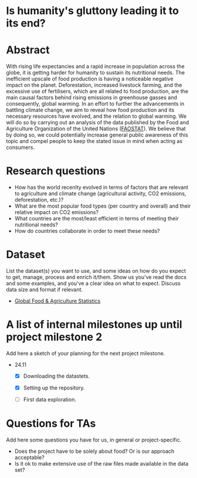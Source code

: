 # Is humanity's gluttony leading it to its end?

# Abstract
With rising life expectancies and a rapid increase in population across the globe, it is getting harder for humanity to sustain its nutritional needs. The inefficient upscale of food production is having a noticeable negative impact on the planet. Deforestation, increased livestock farming, and the excessive use of fertilisers, which are all related to food production, are the main causal factors behind rising emissions in greenhouse gasses and consequently, global warming. In an effort to further the advancements in battling climate change, we aim to reveal how food production and its necessary resources have evolved, and the relation to global warming. We will do so by carrying out an analysis of the data published by the Food and Agriculture Organization of the United Nations ([FAOSTAT](http://www.fao.org/faostat/en/#home)). We believe that by doing so, we could potentially increase general public awareness of this topic and compel people to keep the stated issue in mind when acting as consumers.

# Research questions
- How has the world recenlty evolved in terms of factors that are relevant to agriculture and climate change (agricultural activity, CO2 emissions, deforestation, etc.)?
- What are the most popular food types (per country and overall) and their relative impact on CO2 emissions?
- What countries are the most/least efficient in terms of meeting their nutritional needs?
- How do countries collaborate in order to meet these needs?

# Dataset
List the dataset(s) you want to use, and some ideas on how do you expect to get, manage, process and enrich it/them. Show us you've read the docs and some examples, and you've a clear idea on what to expect. Discuss data size and format if relevant.
* [Global Food & Agriculture Statistics](https://www.kaggle.com/unitednations/global-food-agriculture-statistics)

# A list of internal milestones up until project milestone 2
Add here a sketch of your planning for the next project milestone.
* 24.11
    - [x] Downloading the datastets.
    - [x] Setting up the repository.
    - [ ] First data exploration.
  

# Questions for TAs
Add here some questions you have for us, in general or project-specific.
- Does the project have to be solely about food? Or is our approach acceptable?
- Is it ok to make extensive use of the raw files made available in the data set?
